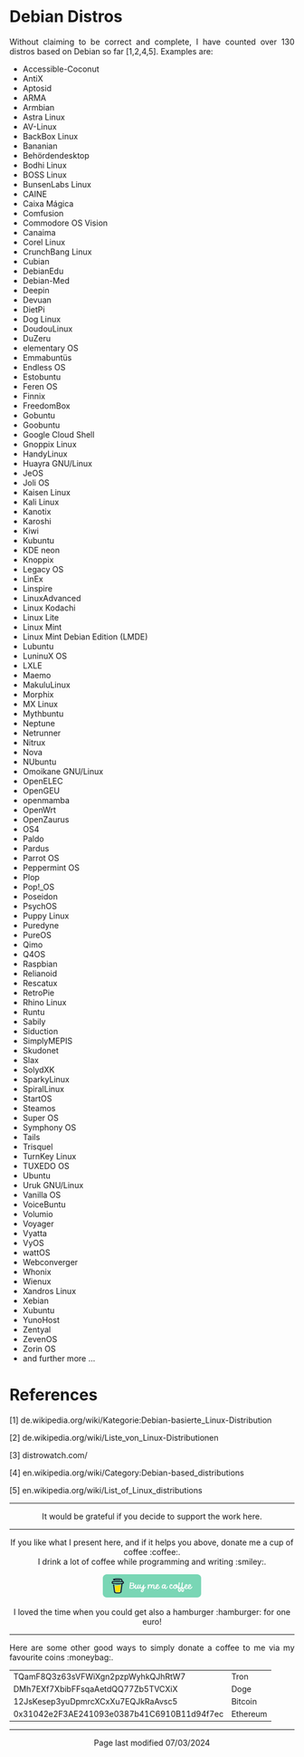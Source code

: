 # Debian Distros

<p align="justify">Without claiming to be correct and complete, I have counted over 130 distros based on Debian so far [1,2,4,5]. Examples are:</p>

* Accessible-Coconut
* AntiX
* Aptosid
* ARMA 
* Armbian
* Astra Linux
* AV-Linux
* BackBox Linux 
* Bananian
* Behördendesktop
* Bodhi Linux
* BOSS Linux
* BunsenLabs Linux
* CAINE
* Caixa Mágica
* Comfusion
* Commodore OS Vision
* Canaima
* Corel Linux
* CrunchBang Linux
* Cubian
* DebianEdu
* Debian-Med
* Deepin
* Devuan
* DietPi
* Dog Linux
* DoudouLinux
* DuZeru
* elementary OS
* Emmabuntüs
* Endless OS
* Estobuntu
* Feren OS
* Finnix
* FreedomBox
* Gobuntu
* Goobuntu
* Google Cloud Shell
* Gnoppix Linux
* HandyLinux
* Huayra GNU/Linux
* JeOS
* Joli OS
* Kaisen Linux
* Kali Linux
* Kanotix
* Karoshi
* Kiwi
* Kubuntu
* KDE neon 
* Knoppix
* Legacy OS
* LinEx
* Linspire
* LinuxAdvanced
* Linux Kodachi
* Linux Lite 
* Linux Mint
* Linux Mint Debian Edition (LMDE)
* Lubuntu
* LuninuX OS
* LXLE
* Maemo
* MakuluLinux
* Morphix
* MX Linux
* Mythbuntu
* Neptune
* Netrunner
* Nitrux
* Nova
* NUbuntu
* Omoikane GNU/Linux
* OpenELEC
* OpenGEU
* openmamba
* OpenWrt
* OpenZaurus
* OS4
* Paldo
* Pardus
* Parrot OS
* Peppermint OS
* Plop
* Pop!_OS
* Poseidon
* PsychOS
* Puppy Linux
* Puredyne
* PureOS
* Qimo
* Q4OS
* Raspbian
* Relianoid
* Rescatux
* RetroPie
* Rhino Linux
* Runtu
* Sabily
* Siduction
* SimplyMEPIS
* Skudonet 
* Slax
* SolydXK
* SparkyLinux
* SpiralLinux
* StartOS
* Steamos
* Super OS
* Symphony OS
* Tails
* Trisquel
* TurnKey Linux
* TUXEDO OS 
* Ubuntu
* Uruk GNU/Linux
* Vanilla OS
* VoiceBuntu
* Volumio 
* Voyager
* Vyatta
* VyOS
* wattOS
* Webconverger
* Whonix
* Wienux
* Xandros Linux
* Xebian
* Xubuntu
* YunoHost
* Zentyal
* ZevenOS
* Zorin OS
* and further more ...

# References

[1]    de.wikipedia.org/wiki/Kategorie:Debian-basierte_Linux-Distribution

[2]    de.wikipedia.org/wiki/Liste_von_Linux-Distributionen

[3]    distrowatch.com/

[4]    en.wikipedia.org/wiki/Category:Debian-based_distributions

[5]    en.wikipedia.org/wiki/List_of_Linux_distributions

<hr width="100%" size="1">

<p align="center">
It would be grateful if you decide to support the work here.
</p>

<hr width="100%" size="1">

<p align="center">If you like what I present here, and if it helps you above, donate me a cup of coffee :coffee:.<br>I drink a lot of coffee while programming and writing  :smiley:.</p>

<p align="center">
<a href="https://www.buymeacoffee.com/zentrocdot" target="_blank"><img src="..\IMAGES\greeen-button.png" alt="Buy Me A Coffee" height="41" width="174"></a>
</p>

<p align="center">I loved the time when you could get also a hamburger :hamburger: for one euro!</p>

<hr width="100%" size="1">

<p align="justify">Here are some other good ways to simply donate a coffee to me via my favourite coins :moneybag:.</p>

<table>
  <tbody>
    <tr>
      <td>TQamF8Q3z63sVFWiXgn2pzpWyhkQJhRtW7</td>
      <td>Tron</td>
    </tr>
    <tr>
      <td>DMh7EXf7XbibFFsqaAetdQQ77Zb5TVCXiX</td>
      <td>Doge</td>
    </tr>
    <tr>
      <td>12JsKesep3yuDpmrcXCxXu7EQJkRaAvsc5</td>
      <td>Bitcoin</td>
    </tr>
    <tr>
      <td>0x31042e2F3AE241093e0387b41C6910B11d94f7ec</td>
      <td>Ethereum</td>
    </tr>
  </tbody>
</table>

<hr width="100%" size="1">

<p align="center">Page last modified 07/03/2024</p>
